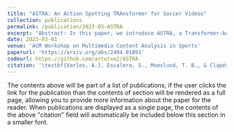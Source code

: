 ```yaml
---
title: "ASTRA: An Action Spotting TRAnsformer for Soccer Videos"
collection: publications
permalink: /publication/2023-03-ASTRA
excerpt: "Abstract: In this paper, we introduce ASTRA, a Transformer-based model designed for the task of Action Spotting in soccer matches. ASTRA addresses several challenges inherent in the task and dataset, including the requirement for precise action localization, the presence of a long-tail data distribution, non-visibility in certain actions, and inherent label noise. To do so, ASTRA incorporates (a) a Transformer encoder-decoder architecture to achieve the desired output temporal resolution and to produce precise predictions, (b) a balanced mixup strategy to handle the long-tail distribution of the data, (c) an uncertainty-aware displacement head to capture the label variability, and (d) input audio signal to enhance detection of non-visible actions. Results demonstrate the effectiveness of ASTRA, achieving a tight Average-mAP of 66.82 on the test set. Moreover, in the SoccerNet 2023 Action Spotting challenge, we secure the 3rd position with an Average-mAP of 70.21 on the challenge set."
date: 2023-03-01
venue: 'ACM Workshop on Multimedia Content Analysis in Sports'
paperurl: 'https://arxiv.org/abs/2404.01891'
codeurl: https://github.com/arturxe2/ASTRA
citation: '\textbf{Xarles, A.}, Escalera, S., Moeslund, T. B., & Clapés, A. (2023, October). ASTRA: An Action Spotting TRAnsformer for Soccer Videos. In Proceedings of the 6th International Workshop on Multimedia Content Analysis in Sports (pp. 93-102).'
---
```


The contents above will be part of a list of publications, if the user clicks the link for the publication than the contents of section will be rendered as a full page, allowing you to provide more information about the paper for the reader. When publications are displayed as a single page, the contents of the above "citation" field will automatically be included below this section in a smaller font.